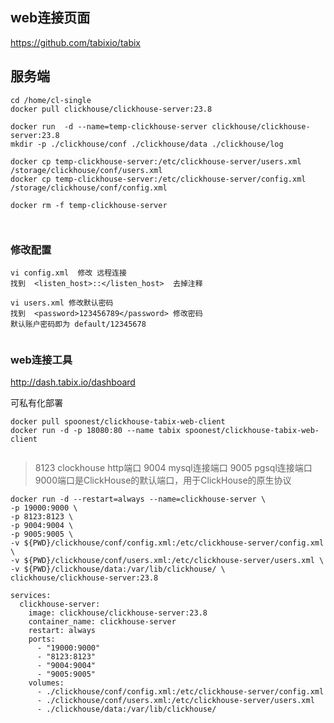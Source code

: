 

## web连接页面

https://github.com/tabixio/tabix


## 服务端

```shell
cd /home/cl-single
docker pull clickhouse/clickhouse-server:23.8

docker run  -d --name=temp-clickhouse-server clickhouse/clickhouse-server:23.8
mkdir -p ./clickhouse/conf ./clickhouse/data ./clickhouse/log

docker cp temp-clickhouse-server:/etc/clickhouse-server/users.xml /storage/clickhouse/conf/users.xml
docker cp temp-clickhouse-server:/etc/clickhouse-server/config.xml /storage/clickhouse/conf/config.xml

docker rm -f temp-clickhouse-server



```

### 修改配置

```shell
vi config.xml  修改 远程连接
找到  <listen_host>::</listen_host>  去掉注释

vi users.xml 修改默认密码
找到  <password>123456789</password> 修改密码
默认账户密码即为 default/12345678


```
### web连接工具

http://dash.tabix.io/dashboard

可私有化部署

```
docker pull spoonest/clickhouse-tabix-web-client
docker run -d -p 18080:80 --name tabix spoonest/clickhouse-tabix-web-client


```



> 8123 clockhouse  http端口   9004 mysql连接端口  9005 pgsql连接端口 9000端口是ClickHouse的默认端口，用于ClickHouse的原生协议

```shell
docker run -d --restart=always --name=clickhouse-server \
-p 19000:9000 \
-p 8123:8123 \
-p 9004:9004 \
-p 9005:9005 \
-v ${PWD}/clickhouse/conf/config.xml:/etc/clickhouse-server/config.xml \
-v ${PWD}/clickhouse/conf/users.xml:/etc/clickhouse-server/users.xml \
-v ${PWD}/clickhouse/data:/var/lib/clickhouse/ \
clickhouse/clickhouse-server:23.8
```

```
services:
  clickhouse-server:
    image: clickhouse/clickhouse-server:23.8
    container_name: clickhouse-server
    restart: always
    ports:
      - "19000:9000"
      - "8123:8123"
      - "9004:9004"
      - "9005:9005"
    volumes:
      - ./clickhouse/conf/config.xml:/etc/clickhouse-server/config.xml
      - ./clickhouse/conf/users.xml:/etc/clickhouse-server/users.xml
      - ./clickhouse/data:/var/lib/clickhouse/
```

